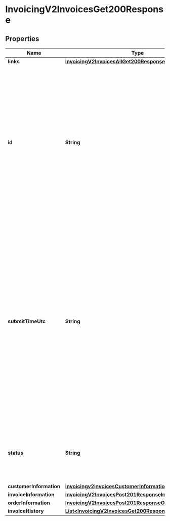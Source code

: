 
# InvoicingV2InvoicesGet200Response

## Properties
Name | Type | Description | Notes
------------ | ------------- | ------------- | -------------
**links** | [**InvoicingV2InvoicesAllGet200ResponseLinks1**](InvoicingV2InvoicesAllGet200ResponseLinks1.md) |  |  [optional]
**id** | **String** | An unique identification number to identify the submitted request. It is also appended to the endpoint of the resource.  On incremental authorizations, this value with be the same as the identification number returned in the original authorization response.  #### PIN debit Returned for all PIN debit services.  |  [optional]
**submitTimeUtc** | **String** | Time of request in UTC. Format: &#x60;YYYY-MM-DDThh:mm:ssZ&#x60; **Example** &#x60;2016-08-11T22:47:57Z&#x60; equals August 11, 2016, at 22:47:57 (10:47:57 p.m.). The &#x60;T&#x60; separates the date and the time. The &#x60;Z&#x60; indicates UTC.  Returned by authorization service.  #### PIN debit Time when the PIN debit credit, PIN debit purchase or PIN debit reversal was requested.  Returned by PIN debit credit, PIN debit purchase or PIN debit reversal.  |  [optional]
**status** | **String** | The status of the invoice.  Possible values: - DRAFT - CREATED - SENT - PARTIAL - PAID - CANCELED  |  [optional]
**customerInformation** | [**Invoicingv2invoicesCustomerInformation**](Invoicingv2invoicesCustomerInformation.md) |  |  [optional]
**invoiceInformation** | [**InvoicingV2InvoicesPost201ResponseInvoiceInformation**](InvoicingV2InvoicesPost201ResponseInvoiceInformation.md) |  |  [optional]
**orderInformation** | [**InvoicingV2InvoicesPost201ResponseOrderInformation**](InvoicingV2InvoicesPost201ResponseOrderInformation.md) |  |  [optional]
**invoiceHistory** | [**List&lt;InvoicingV2InvoicesGet200ResponseInvoiceHistory&gt;**](InvoicingV2InvoicesGet200ResponseInvoiceHistory.md) |  |  [optional]



